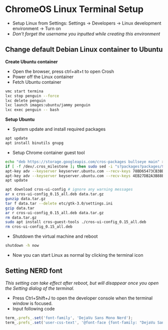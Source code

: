# ChromeOS Linux Terminal Setup
- Setup Linux from Settings: Settings -> Developers -> Linux development environment -> Turn on
- *Don't forget the username you inputted while creating this environment*

## Change default Debian Linux container to Ubuntu

**Create Ubuntu container**
- Open the browser, press ctrl+alt+t to open Crosh
- Power off the Linux container
- Fetch Ubuntu container
```bash
vmc start termina
lxc stop penguin --force
lxc delete penguin
lxc launch images:ubuntu/jammy penguin
lxc exec penguin -- bash
```

**Setup Ubuntu**
- System update and install required packages
```bash
apt update
apt install binutils gnupg
```

- Setup Chrome container guest tool
```bash
echo "deb https://storage.googleapis.com/cros-packages bullseye main" > /etc/apt/sources.list.d/cros.list
if [ -f /dev/.cros_milestone ]; then sudo sed -i "s?packages?packages/$(cat /dev/.cros_milestone)?" /etc/apt/sources.list.d/cros.list; fi
apt-key adv --keyserver keyserver.ubuntu.com --recv-keys 78BD65473CB3BD13
apt-key adv --keyserver keyserver.ubuntu.com --recv-keys 4EB27DB2A3B88B8B
apt update

apt download cros-ui-config # ignore any warning messages
ar x cros-ui-config_0.15_all.deb data.tar.gz
gunzip data.tar.gz
tar f data.tar --delete etc/gtk-3.0/settings.ini
gzip data.tar
ar r cros-ui-config_0.15_all.deb data.tar.gz
rm data.tar.gz
sudo apt install cros-guest-tools ./cros-ui-config_0.15_all.deb
rm cros-ui-config_0.15_all.deb
```

- Shutdown the virtual machine and reboot
```bash
shutdown -h now
```
- Now you can start Linux as normal by clicking the terminal icon

## Setting NERD font
*This setting can take effect after reboot, but will disappear once you open the Setting dialog of the terminal.*
- Press Ctrl+Shift+J to open the developer console when the terminal window is focused.
- Input following code
```javascript
term_.prefs_.set('font-family', 'DejaVu Sans Mono Nerd');
term_.prefs_.set('user-css-text', '@font-face {font-family: "DejaVu Sans Mono Nerd"; src: url("https://raw.githubusercontent.com/ryanoasis/nerd-fonts/master/patched-fonts/DejaVuSansMono/Regular/complete/DejaVu%20Sans%20Mono%20Nerd%20Font%20Complete%20Mono.ttf"); font-weight: normal; font-style: normal;}')
```
